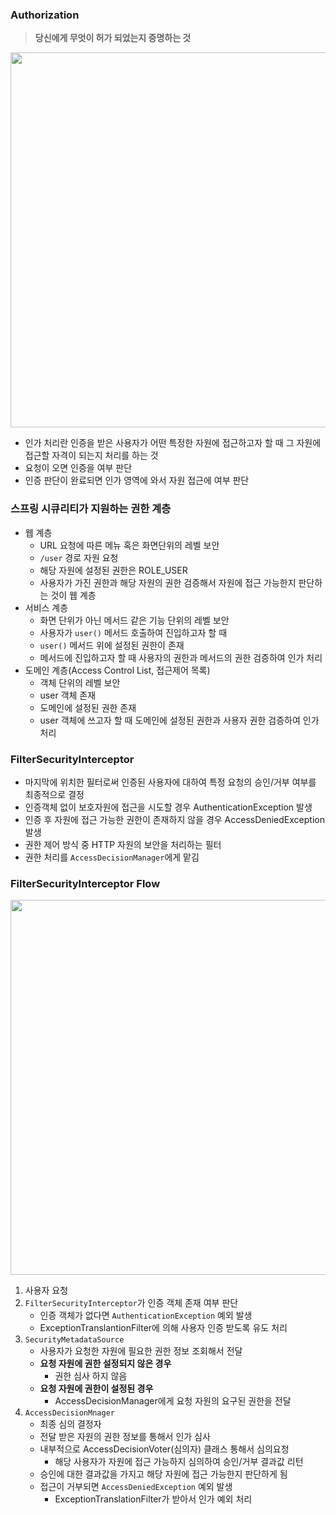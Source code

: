 ### Authorization

> **당신에게 무엇이 허가 되었는지 증명하는 것**
>

<img width="600" src="https://github.com/user-attachments/assets/acca8364-c674-464c-808a-951bd0e88851">

- 인가 처리란 인증을 받은 사용자가 어떤 특정한 자원에 접근하고자 할 때 그 자원에 접근할 자격이 되는지 처리를 하는 것
- 요청이 오면 인증을 여부 판단
- 인증 판단이 완료되면 인가 영역에 와서 자원 접근에 여부 판단

### 스프링 시큐리티가 지원하는 권한 계층
- 웹 계층
    - URL 요청에 따른 메뉴 혹은 화면단위의 레벨 보안
    - `/user` 경로 자원 요청
    - 해당 자원에 설정된 권한은 ROLE_USER
    - 사용자가 가진 권한과 해당 자원의 권한 검증해서 자원에 접근 가능한지 판단하는 것이 웹 계층
- 서비스 계층
    - 화면 단위가 아닌 메서드 같은 기능 단위의 레벨 보안
    - 사용자가 `user()` 메서드 호출하여 진입하고자 할 때
    - `user()` 메서드 위에 설정된 권한이 존재
    - 메서드에 진입하고자 할 때 사용자의 권한과 메서드의 권한 검증하여 인가 처리
- 도메인 계층(Access Control List, 접근제어 목록)
    - 객체 단위의 레벨 보안
    - user 객체 존재
    - 도메인에 설정된 권한 존재
    - user 객체에 쓰고자 할 때 도메인에 설정된 권한과 사용자 권한 검증하여 인가 처리

### FilterSecurityInterceptor

- 마지막에 위치한 필터로써 인증된 사용자에 대하여 특정 요청의 승인/거부 여부를 최종적으로 결정
- 인증객체 없이 보호자원에 접근을 시도할 경우 AuthenticationException 발생
- 인증 후 자원에 접근 가능한 권한이 존재하지 않을 경우 AccessDeniedException 발생
- 권한 제어 방식 중 HTTP 자원의 보안을 처리하는 필터
- 권한 처리를 `AccessDecisionManager`에게 맡김

### FilterSecurityInterceptor Flow

<img width="600" src="https://github.com/user-attachments/assets/7f7a6d6f-e8eb-4ae8-b488-1e819e5f3fa4">

1. 사용자 요청
2. `FilterSecurityInterceptor`가 인증 객체 존재 여부 판단
    - 인증 객체가 없다면 `AuthenticationException` 예외 발생
    - ExceptionTranslantionFilter에 의해 사용자 인증 받도록 유도 처리
3. `SecurityMetadataSource`
    - 사용자가 요청한 자원에 필요한 권한 정보 조회해서 전달
    - **요청 자원에 권한 설정되지 않은 경우**
        - 권한 심사 하지 않음
    - **요청 자원에 권한이 설정된 경우**
        - AccessDecisionManager에게 요청 자원의 요구된 권한을 전달
4. `AccessDecisionMnager`
    - 최종 심의 결정자
    - 전달 받은 자원의 권한 정보를 통해서 인가 심사
    - 내부적으로 AccessDecisionVoter(심의자) 클래스 통해서 심의요청
        - 해당 사용자가 자원에 접근 가능하지 심의하여 승인/거부 결과값 리턴
    - 승인에 대한 결과값을 가지고 해당 자원에 접근 가능한지 판단하게 됨
    - 접근이 거부되면 `AccessDeniedException` 예외 발생
        - ExceptionTranslationFilter가 받아서 인가 예외 처리
